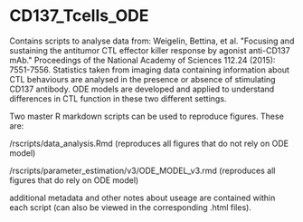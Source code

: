 # CD137_Tcells_ODE

Contains scripts to analyse data from: Weigelin, Bettina, et al. "Focusing and sustaining the antitumor CTL effector killer response by agonist anti-CD137 mAb." Proceedings of the National Academy of Sciences 112.24 (2015): 7551-7556. Statistics taken from imaging data containing information about CTL behaviours are analysed in the presence or absence of stimulating CD137 antibody. ODE models are developed and applied to understand differences in CTL function in these two different settings. 

Two master R markdown scripts can be used to reproduce figures. These are:

/rscripts/data_analysis.Rmd
(reproduces all figures that do not rely on ODE model) 

/rscripts/parameter_estimation/v3/ODE_MODEL_v3.rmd
(reproduces all figures that do rely on ODE model)

additional metadata and other notes about useage are contained within each script (can also be viewed in the corresponding .html files).



